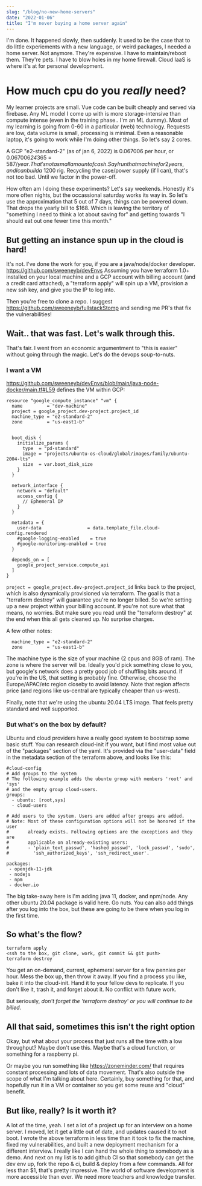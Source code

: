 ```yaml
---
slug: "/blog/no-new-home-servers"
date: "2022-01-06"
title: "I'm never buying a home server again"
---
```


I'm done.  It happened slowly, then suddenly.  It used to be the case that to do little experiements with a new language, or weird packages, I needed a home server.  Not anymore. They're expensive. I have to maintain/reboot them. They're pets. I have to blow holes in my home firewall. Cloud IaaS is where it's at for personal development.

# How much cpu do you *really* need?
My learner projects are small.  Vue code can be built cheaply and served via firebase.  Any ML model I come up with is more storage-intensive than compute intense (even in the training phase.. I'm an ML dummy).  Most of my learning is going from 0-60 in a particular (web) technology.  Requests are low, data volume is small, processing is minimal.  Even a reasonable laptop, it's going to work while I'm doing other things.  So let's say 2 cores.  

A GCP "e2-standard-2" (as of jan 6, 2022) is 0.067006 per hour, or 0.067006*24*365 = $587/year.  That's not a small amount of cash.  Say I run that machine for 2 years, and I can build a ~$1200 rig.  Recycling the case/power supply (if I can), that's not too bad.  Until we factor in the power-off.

How often am I doing these experiments?  Let's say weekends.  Honestly it's more often nights, but the occassional saturday works its way in.  So let's use the approximation that 5 out of 7 days, things can be powered down.  That drops the yearly bill to $168.  Which is leaving the territory of "something I need to think a lot about saving for" and getting towards "I should eat out one fewer time this month."

## But getting an instance spun up in the cloud is hard!
It's not. I've done the work for you, if you are a java/node/docker developer.  https://github.com/sweeneyb/devEnvs  Assuming you have terraform 1.0+ installed on your local machine and a GCP account with billing account (and a credit card attached), a "terraform apply" will spin up a VM, provision a new ssh key, and give you the IP to log into.  

Then you're free to clone a repo.  I suggest https://github.com/sweeneyb/fullstackStomp and sending me PR's that fix the vulnerabilities!  

## Wait.. that was fast. Let's walk through this.
That's fair.  I went from an economic argumentment to "this is easier" without going through the magic.  Let's do the devops soup-to-nuts.

### I want a VM
https://github.com/sweeneyb/devEnvs/blob/main/java-node-docker/main.tf#L59 defines the VM within GCP:
```
resource "google_compute_instance" "vm" {
  name         = "dev-machine"
  project = google_project.dev-project.project_id
  machine_type = "e2-standard-2"
  zone         = "us-east1-b"


  boot_disk {
    initialize_params {
      type  = "pd-standard"
      image = "projects/ubuntu-os-cloud/global/images/family/ubuntu-2004-lts"
      size  = var.boot_disk_size
    }
  }

  network_interface {
    network = "default"
    access_config {
      // Ephemeral IP
    }
  }

  metadata = {
    user-data                 = data.template_file.cloud-config.rendered
    #google-logging-enabled    = true
    #google-monitoring-enabled = true
  }

  depends_on = [
    google_project_service.compute_api
  ]
}
```

```project = google_project.dev-project.project_id``` links back to the project, which is also dynamically provisioned via terraform.  The goal is that a "terraform destroy" will guarantee you're no longer billed. So we're setting up a new project within your billing account.  If you're not sure what that means, no worries.  But make sure you read until the "terraform destroy" at the end when this all gets cleaned up.  No surprise charges.

A few other notes:
```
  machine_type = "e2-standard-2"
  zone         = "us-east1-b"
```
The machine type is the size of your machine (2 cpus and 8GB of ram).  The zone is where the server will be.  Ideally you'd pick something close to you, but google's network does a pretty good job of shuffling bits around.  If you're in the US, that setting is probably fine.  Otherwise, choose the Europe/APAC/etc region closeby to avoid latency.  Note that region affects price (and regions like us-central are typically cheaper than us-west).

Finally, note that we're using the ubuntu 20.04 LTS image.  That feels pretty standard and well supported.  

### But what's on the box by default?
Ubuntu and cloud providers have a really good system to bootstrap some basic stuff.  You can research cloud-init if you want, but I find most value out of the "packages" section of the yaml.  It's provided via the "user-data" field in the metadata section of the terraform above, and looks like this:

```
#cloud-config
# Add groups to the system
# The following example adds the ubuntu group with members 'root' and 'sys'
# and the empty group cloud-users.
groups:
  - ubuntu: [root,sys]
  - cloud-users

# Add users to the system. Users are added after groups are added.
# Note: Most of these configuration options will not be honored if the user
#       already exists. Following options are the exceptions and they are
#       applicable on already-existing users:
#       - 'plain_text_passwd', 'hashed_passwd', 'lock_passwd', 'sudo',
#         'ssh_authorized_keys', 'ssh_redirect_user'.

packages:
 - openjdk-11-jdk
 - nodejs
 - npm
 - docker.io
```

The big take-away here is I'm adding java 11, docker, and npm/node.  Any other ubuntu 20.04 package is valid here.  Go nuts.  You can also add things after you log into the box, but these are going to be there when you log in the first time.

## So what's the flow?
```
terraform apply
<ssh to the box, git clone, work, git commit && git push>
terraform destroy
```

You get an on-demand, current, ephemeral server for a few pennies per hour.  Mess the box up, then throw it away.  If you find a process you like, bake it into the cloud-init.  Hand it to your fellow devs to replicate.  If you don't like it, trash it, and forget about it.  No conflict with future work.

But seriously, *don't forget the 'terraform destroy' or you will continue to be billed.*

## All that said, sometimes this isn't the right option
Okay, but what about your process that just runs all the time with a low throughput?  Maybe don't use this.  Maybe that's a cloud function, or something for a raspberry pi.

Or maybe you run something like https://zoneminder.com/ that requires constant processing and lots of data movement.  That's also outside the scope of what I'm talking about here.  Certainly, buy something for that, and hopefully run it in a VM or container so you get some reuse and "cloud" benefit.  

## But like, really? Is it worth it?
A lot of the time, yeah.  I set a lot of a project up for an interview on a home server.  I moved, let it get a little out of date, and updates caused it to not boot.  I wrote the above terraform in less time than it took to fix the machine, fixed my vulnerabilities, and built a new deployment mechanism for a different interview.  I really like I can hand the whole thing to somebody as a demo.  And next on my list is to add github CI so that somebody can get the dev env up, fork the repo & ci, build & deploy from a few commands.  All for less than $1, that's pretty impressive.  The world of software development is more accessible than ever.  We need more teachers and knowledge transfer.